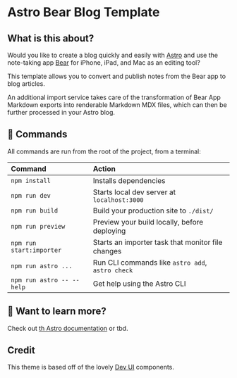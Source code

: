 # Astro Bear Blog Template

## What is this about?

Would you like to create a blog quickly and easily with [Astro](https://astro.build) and use the note-taking app [Bear](https://bear.app) for  iPhone, iPad, and Mac as an editing tool?

This template allows you to convert and publish notes from the Bear app to blog articles.

An additional import service takes care of the transformation of Bear App Markdown exports into renderable Markdown MDX files, which can then be further processed in your Astro blog. 

## 🧞 Commands

All commands are run from the root of the project, from a terminal:

| Command                   | Action                                           |
| :------------------------ | :----------------------------------------------- |
| `npm install`             | Installs dependencies                            |
| `npm run dev`             | Starts local dev server at `localhost:3000`      |
| `npm run build`           | Build your production site to `./dist/`          |
| `npm run preview`         | Preview your build locally, before deploying     |
| `npm run start:importer`  | Starts an importer task that monitor file changes |
| `npm run astro ...`       | Run CLI commands like `astro add`, `astro check` |
| `npm run astro -- --help` | Get help using the Astro CLI                     |

## 👀 Want to learn more?

Check out [th Astro documentation](https://docs.astro.build) or tbd.

## Credit

This theme is based off of the lovely [Dev UI](https://www.devui.io/) components.
